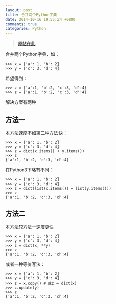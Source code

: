 ```yaml
---
layout: post
title: 合并两个Python字典 
date: 2014-10-16 19:55:24 +0800
comments: true
categories: Python
---
```


> [原帖在此](http://stackoverflow.com/questions/38987/how-can-i-merge-two-python-dictionaries-in-a-single-expression)

合并两个Python字典，如：

    >>> x = {'a': 1, 'b': 2}
    >>> y = {'c': 3, 'd': 4}

希望得到：

    >>> z = {'a':1, 'b':2, 'c':3, 'd':4}
    >>> z = {'a':1, 'b':2, 'c':3, 'd':4}

解决方案有两种

<!-- more -->

方法一
------

本方法速度不如第二种方法快：

    >>> x = {'a': 1, 'b': 2}
    >>> y = {'c': 3, 'd': 4}
    >>> z = dict(x.items() + y.items())
    >>> z
    {'a':1, 'b':2, 'c':3, 'd':4}
    
在Python3下略有不同：

    >>> x = {'a': 1, 'b': 2}
    >>> y = {'c': 3, 'd': 4}
    >>> z = dict(list(x.items()) + list(y.items()))
    >>> z
    {'a':1, 'b':2, 'c':3, 'd':4}
    
方法二
------

本方法较方法一速度更快

    >>> x = {'a': 1, 'b': 2}
    >>> y = {'c': 3, 'd': 4}
    >>> z = dict(x, **y)
    >>> z
    {'a':1, 'b':2, 'c':3, 'd':4}

或者一种等价写法：

    >>> x = {'a': 1, 'b': 2}
    >>> y = {'c': 3, 'd': 4}
    >>> z = x.copy() # 或z = dict(x)
    >>> z.update(y)
    >>> z
    {'a':1, 'b':2, 'c':3, 'd':4}

